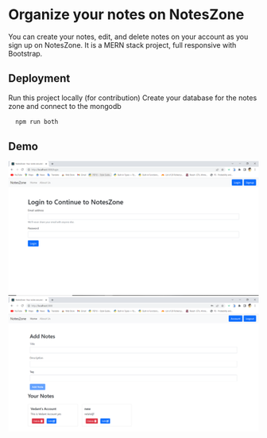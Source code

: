 
# Organize your notes on NotesZone
You can create your notes, edit, and delete notes on 
your account as you sign up on NotesZone.
It is a MERN stack project, full responsive with Bootstrap.


## Deployment

Run this project locally (for contribution)
Create your database for the notes zone and connect to the mongodb
```bash
  npm run both
```


## Demo

![Alt text](./frontend/public/notes-zone.png?raw=true "Notes zone login")
![Alt text](./frontend/public/notes-zone-1.png?raw=true "NotesZone")
